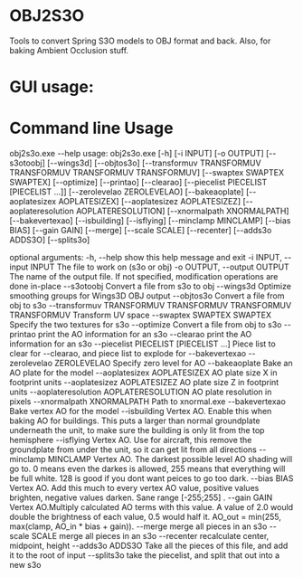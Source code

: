 # OBJ2S3O
Tools to convert Spring S3O models to OBJ format and back. Also, for baking Ambient Occlusion stuff.

# GUI usage:

# Command line Usage

obj2s3o.exe --help
usage: obj2s3o.exe [-h] [-i INPUT] [-o OUTPUT] [--s3otoobj] [--wings3d]
                   [--objtos3o]
                   [--transformuv TRANSFORMUV TRANSFORMUV TRANSFORMUV TRANSFORMUV]
                   [--swaptex SWAPTEX SWAPTEX] [--optimize] [--printao]
                   [--clearao] [--piecelist PIECELIST [PIECELIST ...]]
                   [--zerolevelao ZEROLEVELAO] [--bakeaoplate]
                   [--aoplatesizex AOPLATESIZEX] [--aoplatesizez AOPLATESIZEZ]
                   [--aoplateresolution AOPLATERESOLUTION]
                   [--xnormalpath XNORMALPATH] [--bakevertexao] [--isbuilding]
                   [--isflying] [--minclamp MINCLAMP] [--bias BIAS]
                   [--gain GAIN] [--merge] [--scale SCALE] [--recenter]
                   [--adds3o ADDS3O] [--splits3o]

optional arguments:
  -h, --help            show this help message and exit
  -i INPUT, --input INPUT
                        The file to work on (s3o or obj)
  -o OUTPUT, --output OUTPUT
                        The name of the output file. If not specified,
                        modification operations are done in-place
  --s3otoobj            Convert a file from s3o to obj
  --wings3d             Optimize smoothing groups for Wings3D OBJ output
  --objtos3o            Convert a file from obj to s3o
  --transformuv TRANSFORMUV TRANSFORMUV TRANSFORMUV TRANSFORMUV
                        Transform UV space
  --swaptex SWAPTEX SWAPTEX
                        Specify the two textures for s3o
  --optimize            Convert a file from obj to s3o
  --printao             print the AO information for an s3o
  --clearao             print the AO information for an s3o
  --piecelist PIECELIST [PIECELIST ...]
                        Piece list to clear for --clearao, and piece list to
                        explode for --bakevertexao
  --zerolevelao ZEROLEVELAO
                        Specify zero level for AO
  --bakeaoplate         Bake an AO plate for the model
  --aoplatesizex AOPLATESIZEX
                        AO plate size X in footprint units
  --aoplatesizez AOPLATESIZEZ
                        AO plate size Z in footprint units
  --aoplateresolution AOPLATERESOLUTION
                        AO plate resolution in pixels
  --xnormalpath XNORMALPATH
                        Path to xnormal.exe
  --bakevertexao        Bake vertex AO for the model
  --isbuilding          Vertex AO. Enable this when baking AO for buildings.
                        This puts a larger than normal groundplate underneath
                        the unit, to make sure the building is only lit from
                        the top hemisphere
  --isflying            Vertex AO. Use for aircraft, this remove the
                        groundplate from under the unit, so it can get lit
                        from all directions
  --minclamp MINCLAMP   Vertex AO. The darkest possible level AO shading will
                        go to. 0 means even the darkes is allowed, 255 means
                        that everything will be full white. 128 is good if you
                        dont want peices to go too dark.
  --bias BIAS           Vertex AO. Add this much to every vertex AO value,
                        positive values brighten, negative values darken. Sane
                        range [-255;255] .
  --gain GAIN           Vertex AO.Multiply calculated AO terms with this
                        value. A value of 2.0 would double the brightness of
                        each value, 0.5 would half it. AO_out = min(255,
                        max(clamp, AO_in * bias + gain)).
  --merge               merge all pieces in an s3o
  --scale SCALE         merge all pieces in an s3o
  --recenter            recalculate center, midpoint, height
  --adds3o ADDS3O       Take all the pieces of this file, and add it to the
                        root of input
  --splits3o            take the piecelist, and split that out into a new s3o
  
  

